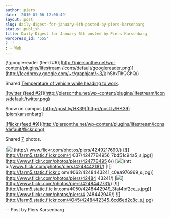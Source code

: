 ```yaml
---
author: piers
date: '2010-01-06 12:00:49'
layout: post
slug: daily-digest-for-january-6th-posted-by-piers-karsenbarg
status: publish
title: Daily Digest for January 6th posted by Piers Karsenbarg
wordpress_id: '555'
? ''
: - Web
---
```


[![googlereader (feed #6)](http://piersonthe.net/wp-content/plugins/lifestream
/icons/default/googlereader.png)](http://feedproxy.google.com/~r/graphjam/~3/k
hShxThQGhQ/)

Shared [Temperature of vehicle while heading to
work](http://feedproxy.google.com/~r/graphjam/~3/khShxThQGhQ/).

[![twitter (feed #2)](http://piersonthe.net/wp-content/plugins/lifestream/icon
s/default/twitter.png)](http://twitter.com/pierskarsenbarg/statuses/7415631338
)

Snow on campus [http://post.ly/HK39](http://post.ly/HK39)
[[pierskarsenbarg](http://twitter.com/pierskarsenbarg/statuses/7415631338)]

[![flickr (feed #9)](http://piersonthe.net/wp-content/plugins/lifestream/icons
/default/flickr.png)](http://www.flickr.com/photos/82151592@N00/)

Shared [7](void(0);) photos.

[![](http://farm3.static.flickr.com/2780/4249217690_2502632754_s.jpg)](http://
www.flickr.com/photos/piers/4249217690/) [![](http://farm5.static.flickr.com/4
037/4247784956_7bd51c94a5_s.jpg)](http://www.flickr.com/photos/piers/424778495
6/) [![](http://farm5.static.flickr.com/4020/4248442181_7a1080af89_s.jpg)](htt
p://www.flickr.com/photos/piers/4248442181/) [![](http://farm5.static.flickr.c
om/4062/4248443241_c0ea976969_s.jpg)](http://www.flickr.com/photos/piers/42484
43241/) [![](http://farm3.static.flickr.com/2761/4248442731_f620d06017_s.jpg)]
(http://www.flickr.com/photos/piers/4248442731/) [![](http://farm5.static.flic
kr.com/4050/4248442949_3faf4bf2ce_s.jpg)](http://www.flickr.com/photos/piers/4
248442949/) [![](http://farm5.static.flickr.com/4045/4248442345_6cd6ed2c8c_s.j
pg)](http://www.flickr.com/photos/piers/4248442345/)

  
-- Post by Piers Karsenbarg

